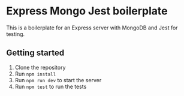# Express Mongo Jest boilerplate

This is a boilerplate for an Express server with MongoDB and Jest for testing.

## Getting started

1. Clone the repository
2. Run `npm install`
3. Run `npm run dev` to start the server
4. Run `npm test` to run the tests

